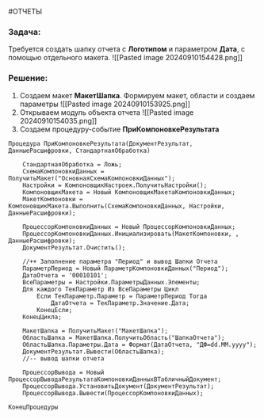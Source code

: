 #ОТЧЕТЫ 
### Задача:
Требуется создать шапку отчета с **Логотипом** и параметром **Дата**, с помощью отдельного макета.
![[Pasted image 20240910154428.png]]
### Решение:
1. Создаем макет **МакетШапка**. Формируем макет, области и создаем параметры
![[Pasted image 20240910153925.png]]
2. Открываем модуль объекта отчета
![[Pasted image 20240910154035.png]]
3. Cоздаем процедуру-событие **ПриКомпоновкеРезультата**
```bsl
Процедура ПриКомпоновкеРезультата(ДокументРезультат, ДанныеРасшифровки, СтандартнаяОбработка)

	СтандартнаяОбработка = Ложь;
	СхемаКомпоновкиДанных = ПолучитьМакет("ОсновнаяСхемаКомпоновкиДанных");
	Настройки = КомпоновщикНастроек.ПолучитьНастройки();
	КомпоновщикМакета = Новый КомпоновщикМакетаКомпоновкиДанных;
	МакетКомпоновки = КомпоновщикМакета.Выполнить(СхемаКомпоновкиДанных, Настройки, ДанныеРасшифровки);
	
	ПроцессорКомпоновкиДанных = Новый ПроцессорКомпоновкиДанных;
	ПроцессорКомпоновкиДанных.Инициализировать(МакетКомпоновки, , ДанныеРасшифровки);
	ДокументРезультат.Очистить();
	
	//++ Заполнение параметра "Период" и вывод Шапки Отчета
	ПараметрПериод = Новый ПараметрКомпоновкиДанных("Период");
	ДатаОтчета = '00010101';
	ВсеПараметры = Настройки.ПараметрыДанных.Элементы;
	Для каждого ТекПараметр Из ВсеПараметры Цикл
		Если ТекПараметр.Параметр = ПараметрПериод Тогда  
			ДатаОтчета = ТекПараметр.Значение.Дата;		
		КонецЕсли;
	КонецЦикла;
	
	МакетШапка = ПолучитьМакет("МакетШапка");
	ОбластьШапка = МакетШапка.ПолучитьОбласть("ШапкаОтчета");
	ОбластьШапка.Параметры.Дата = Формат(ДатаОтчета, "ДФ=dd.MM.yyyy");
	ДокументРезультат.Вывести(ОбластьШапка);
	//-- вывод шапки отчета
	
	ПроцессорВывода = Новый ПроцессорВыводаРезультатаКомпоновкиДанныхВТабличныйДокумент;
	ПроцессорВывода.УстановитьДокумент(ДокументРезультат);
	ПроцессорВывода.Вывести(ПроцессорКомпоновкиДанных);

КонецПроцедуры
```